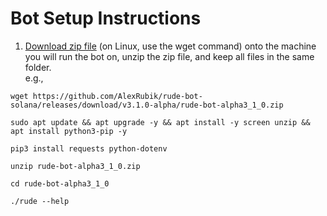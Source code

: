 # Bot Setup Instructions

1. [Download zip file](https://github.com/AlexRubik/rude-bot-solana/releases) (on Linux, use the wget command) onto the machine you will run the bot on, unzip the zip file, and keep all files in the same folder.\
   e.g.,&#x20;

```
wget https://github.com/AlexRubik/rude-bot-solana/releases/download/v3.1.0-alpha/rude-bot-alpha3_1_0.zip
```

```
sudo apt update && apt upgrade -y && apt install -y screen unzip && apt install python3-pip -y
```

```
pip3 install requests python-dotenv
```

```
unzip rude-bot-alpha3_1_0.zip
```

```
cd rude-bot-alpha3_1_0
```

```
./rude --help
```
